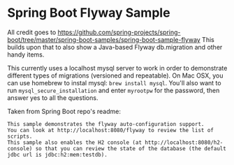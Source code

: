 # Spring Boot Flyway Sample

All credit goes to https://github.com/spring-projects/spring-boot/tree/master/spring-boot-samples/spring-boot-sample-flyway
This builds upon that to also show a Java-based Flyway db.migration and other handy items.

This currently uses a localhost mysql server to work in order to demonstrate different types of migrations (versioned and repeatable).
On Mac OSX, you can use homebrew to instal mysql: `brew install mysql`. You'll also want to run `mysql_secure_installation` and enter `myrootpw` for the password, then answer yes to all the questions.

Taken from Spring Boot repo's readme:
```
This sample demonstrates the flyway auto-configuration support.
You can look at http://localhost:8080/flyway to review the list of scripts.
This sample also enables the H2 console (at http://localhost:8080/h2-console) so that you can review the state of the database (the default jdbc url is jdbc:h2:mem:testdb).
```
